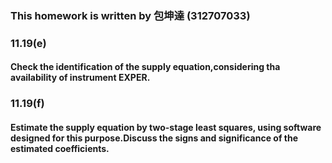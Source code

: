 ### This homework is written by 包坤達 (312707033)
### 11.19(e)
#### Check the identification of the supply equation,considering tha availability of instrument EXPER.



### 11.19(f)
#### Estimate the supply equation by two-stage least squares, using software designed for this purpose.Discuss the signs and significance of the estimated coefficients.
